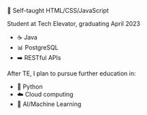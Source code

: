 🌱 Self-taught HTML/CSS/JavaScript<br>

Student at Tech Elevator, graduating April 2023<br>
- ☕ Java<br>
- 📊 PostgreSQL<br>
- ➡️ RESTful APIs

After TE, I plan to pursue further education in:<br>
- 🐍 Python<br>
- ☁️ Cloud computing<br>
- 🤖 AI/Machine Learning<br>

<!---
nicole440/nicole440 is a ✨ special ✨ repository because its `README.md` (this file) appears on your GitHub profile.
You can click the Preview link to take a look at your changes.
--->
